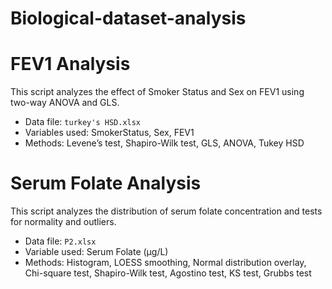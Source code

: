 # Biological-dataset-analysis

# FEV1 Analysis

This script analyzes the effect of Smoker Status and Sex on FEV1 using two-way ANOVA and GLS.

- Data file: `turkey's HSD.xlsx`
- Variables used: SmokerStatus, Sex, FEV1
- Methods: Levene’s test, Shapiro-Wilk test, GLS, ANOVA, Tukey HSD

# Serum Folate Analysis 

This script analyzes the distribution of serum folate concentration and tests for normality and outliers.

- Data file: `P2.xlsx`
- Variable used: Serum Folate (μg/L)
- Methods: Histogram, LOESS smoothing, Normal distribution overlay, Chi-square test, Shapiro-Wilk test, Agostino test, KS test, Grubbs test



